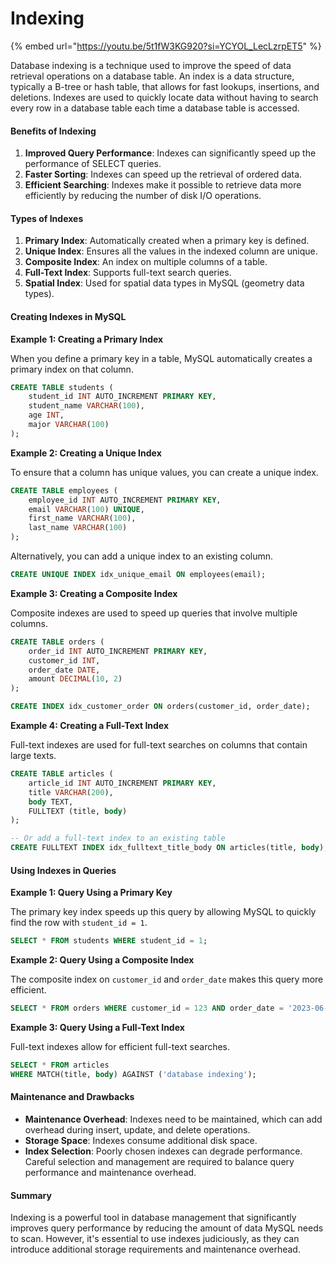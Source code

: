 # Indexing

{% embed url="https://youtu.be/5t1fW3KG920?si=YCYOL_LecLzrpET5" %}

Database indexing is a technique used to improve the speed of data retrieval operations on a database table. An index is a data structure, typically a B-tree or hash table, that allows for fast lookups, insertions, and deletions. Indexes are used to quickly locate data without having to search every row in a database table each time a database table is accessed.

#### Benefits of Indexing

1. **Improved Query Performance**: Indexes can significantly speed up the performance of SELECT queries.
2. **Faster Sorting**: Indexes can speed up the retrieval of ordered data.
3. **Efficient Searching**: Indexes make it possible to retrieve data more efficiently by reducing the number of disk I/O operations.

#### Types of Indexes

1. **Primary Index**: Automatically created when a primary key is defined.
2. **Unique Index**: Ensures all the values in the indexed column are unique.
3. **Composite Index**: An index on multiple columns of a table.
4. **Full-Text Index**: Supports full-text search queries.
5. **Spatial Index**: Used for spatial data types in MySQL (geometry data types).

#### Creating Indexes in MySQL

**Example 1: Creating a Primary Index**

When you define a primary key in a table, MySQL automatically creates a primary index on that column.

```sql
CREATE TABLE students (
    student_id INT AUTO_INCREMENT PRIMARY KEY,
    student_name VARCHAR(100),
    age INT,
    major VARCHAR(100)
);
```

**Example 2: Creating a Unique Index**

To ensure that a column has unique values, you can create a unique index.

```sql
CREATE TABLE employees (
    employee_id INT AUTO_INCREMENT PRIMARY KEY,
    email VARCHAR(100) UNIQUE,
    first_name VARCHAR(100),
    last_name VARCHAR(100)
);
```

Alternatively, you can add a unique index to an existing column.

```sql
CREATE UNIQUE INDEX idx_unique_email ON employees(email);
```

**Example 3: Creating a Composite Index**

Composite indexes are used to speed up queries that involve multiple columns.

```sql
CREATE TABLE orders (
    order_id INT AUTO_INCREMENT PRIMARY KEY,
    customer_id INT,
    order_date DATE,
    amount DECIMAL(10, 2)
);

CREATE INDEX idx_customer_order ON orders(customer_id, order_date);
```

**Example 4: Creating a Full-Text Index**

Full-text indexes are used for full-text searches on columns that contain large texts.

```sql
CREATE TABLE articles (
    article_id INT AUTO_INCREMENT PRIMARY KEY,
    title VARCHAR(200),
    body TEXT,
    FULLTEXT (title, body)
);

-- Or add a full-text index to an existing table
CREATE FULLTEXT INDEX idx_fulltext_title_body ON articles(title, body);
```

#### Using Indexes in Queries

**Example 1: Query Using a Primary Key**

The primary key index speeds up this query by allowing MySQL to quickly find the row with `student_id = 1`.

```sql
SELECT * FROM students WHERE student_id = 1;
```

**Example 2: Query Using a Composite Index**

The composite index on `customer_id` and `order_date` makes this query more efficient.

```sql
SELECT * FROM orders WHERE customer_id = 123 AND order_date = '2023-06-20';
```

**Example 3: Query Using a Full-Text Index**

Full-text indexes allow for efficient full-text searches.

```sql
SELECT * FROM articles
WHERE MATCH(title, body) AGAINST ('database indexing');
```

#### Maintenance and Drawbacks

* **Maintenance Overhead**: Indexes need to be maintained, which can add overhead during insert, update, and delete operations.
* **Storage Space**: Indexes consume additional disk space.
* **Index Selection**: Poorly chosen indexes can degrade performance. Careful selection and management are required to balance query performance and maintenance overhead.

#### Summary

Indexing is a powerful tool in database management that significantly improves query performance by reducing the amount of data MySQL needs to scan. However, it's essential to use indexes judiciously, as they can introduce additional storage requirements and maintenance overhead.
